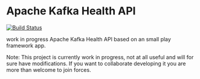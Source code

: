 # Apache Kafka Health API


[![Build Status](https://travis-ci.org/purbon/kafka-health-api.svg?branch=master)](https://travis-ci.org/purbon/kafka-health-api)


work in progress Apache Kafka Health API based on an small play framework app.

Note: This project is currently work in progress, not at all useful and will for 
sure have modifications. If you want to collaborate developing it you are more than welcome
to join forces.